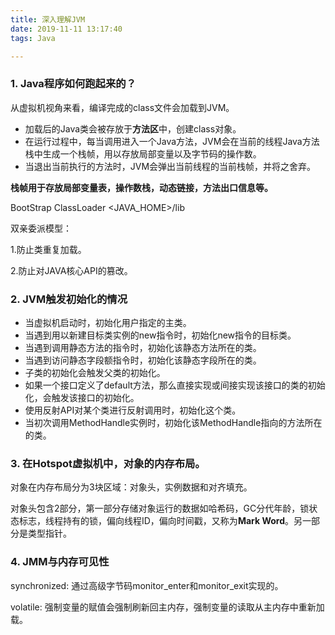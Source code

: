 ```yaml
---
title: 深入理解JVM
date: 2019-11-11 13:17:40
tags: Java

---
```


### 1. Java程序如何跑起来的？

从虚拟机视角来看，编译完成的class文件会加载到JVM。

- 加载后的Java类会被存放于**方法区**中，创建class对象。
- 在运行过程中，每当调用进入一个Java方法，JVM会在当前的线程Java方法栈中生成一个栈帧，用以存放局部变量以及字节码的操作数。
- 当退出当前执行的方法时，JVM会弹出当前线程的当前栈帧，并将之舍弃。

**栈帧用于存放局部变量表，操作数栈，动态链接，方法出口信息等。**

BootStrap ClassLoader <JAVA_HOME>/lib

双亲委派模型：

1.防止类重复加载。

2.防止对JAVA核心API的篡改。

<!--more-->

### 2. JVM触发初始化的情况

- 当虚拟机启动时，初始化用户指定的主类。
- 当遇到用以新建目标类实例的new指令时，初始化new指令的目标类。
- 当遇到调用静态方法的指令时，初始化该静态方法所在的类。
- 当遇到访问静态字段额指令时，初始化该静态字段所在的类。
- 子类的初始化会触发父类的初始化。
- 如果一个接口定义了default方法，那么直接实现或间接实现该接口的类的初始化，会触发该接口的初始化。
- 使用反射API对某个类进行反射调用时，初始化这个类。
- 当初次调用MethodHandle实例时，初始化该MethodHandle指向的方法所在的类。

### 3. 在Hotspot虚拟机中，对象的内存布局。

对象在内存布局分为3块区域：对象头，实例数据和对齐填充。

对象头包含2部分，第一部分存储对象运行的数据如哈希码，GC分代年龄，锁状态标志，线程持有的锁，偏向线程ID，偏向时间戳，又称为**Mark Word**。另一部分是类型指针。

### 4. JMM与内存可见性

synchronized: 通过高级字节码monitor_enter和monitor_exit实现的。

volatile: 强制变量的赋值会强制刷新回主内存，强制变量的读取从主内存中重新加载。
